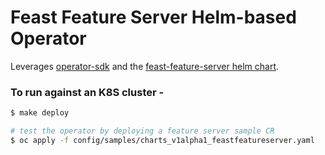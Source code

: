 # Feast Feature Server Helm-based Operator

Leverages [operator-sdk](https://github.com/operator-framework/operator-sdk) and the [feast-feature-server helm chart](/infra/charts/feast-feature-server).

### To run against an K8S cluster -
```bash
$ make deploy

# test the operator by deploying a feature server sample CR
$ oc apply -f config/samples/charts_v1alpha1_feastfeatureserver.yaml
```

